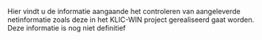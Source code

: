 Hier vindt u de informatie aangaande het controleren van aangeleverde netinformatie zoals deze in het KLIC-WIN project gerealiseerd gaat worden.
Deze informatie is nog niet definitief
